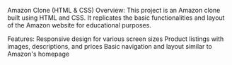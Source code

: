 Amazon Clone (HTML & CSS)
Overview:
This project is an Amazon clone built using HTML and CSS. It replicates the basic functionalities and layout of the Amazon website for educational purposes.

Features:
Responsive design for various screen sizes
Product listings with images, descriptions, and prices
Basic navigation and layout similar to Amazon's homepage
